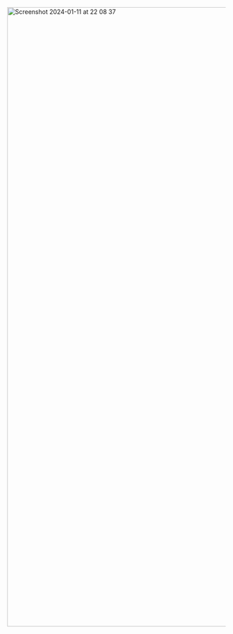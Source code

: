 <img width="1424" alt="Screenshot 2024-01-11 at 22 08 37" src="https://github.com/slava-gerts/javascript-code-challenge/assets/43905737/8305fc79-7f16-404c-a3c7-1f69cbe09c31">
